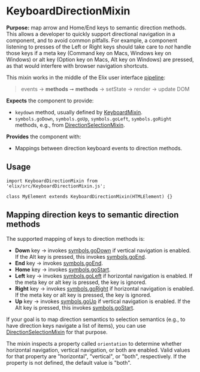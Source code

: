 # KeyboardDirectionMixin

**Purpose:** map arrow and Home/End keys to semantic direction methods. This allows a developer to quickly support directional navigation in a component, and to avoid common pitfalls. For example, a component listening to presses of the Left or Right keys should take care to _not_ handle those keys if a meta key (Command key on Macs, Windows key on Windows) or alt key (Option key on Macs, Alt key on Windows) are pressed, as that would interfere with browser navigation shortcuts.


This mixin works in the middle of the Elix user interface [pipeline](pipeline):

> events → **methods** ➞ **methods** → setState → render → update DOM

**Expects** the component to provide:
* `keydown` method, usually defined by [KeyboardMixin](KeyboardMixin).
* `symbols.goDown`, `symbols.goUp`, `symbols.goLeft`, `symbols.goRight` methods, e.g., from [DirectionSelectionMixin](DirectionSelectionMixin).

**Provides** the component with:
* Mappings between direction keyboard events to direction methods.


## Usage

    import KeyboardDirectionMixin from 'elix/src/KeyboardDirectionMixin.js';

    class MyElement extends KeyboardDirectionMixin(HTMLElement) {}


## Mapping direction keys to semantic direction methods

The supported mapping of keys to direction methods is:

* **Down** key → invokes [symbols.goDown](symbols#goDown) if vertical navigation
  is enabled. If the Alt key is pressed, this invokes
  [symbols.goEnd](symbols#goEnd).
* **End** key → invokes [symbols.goEnd](symbols#goEnd).
* **Home** key → invokes [symbols.goStart](symbols#goStart).
* **Left** key → invokes [symbols.goLeft](symbols#goLeft) if horizontal
  navigation is enabled. If the meta key or alt key is pressed, the key is
  ignored.
* **Right** key → invokes [symbols.goRight](symbols#goRight) if horizontal
  navigation is enabled. If the meta key or alt key is pressed, the key is
  ignored.
* **Up** key → invokes [symbols.goUp](symbols#goUp) if vertical navigation is
  enabled. If the Alt key is pressed, this invokes
  [symbols.goStart](symbols#goStart).

If your goal is to map direction semantics to selection semantics (e.g., to have direction keys navigate a list of items), you can use [DirectionSelectionMixin](DirectionSelectionMixin) for that purpose.

The mixin inspects a property called `orientation` to determine whether horizontal navigation, vertical navigation, or both are enabled. Valid values for that property are "horizontal", "vertical", or "both", respectively. If the property is not defined, the default value is "both".
